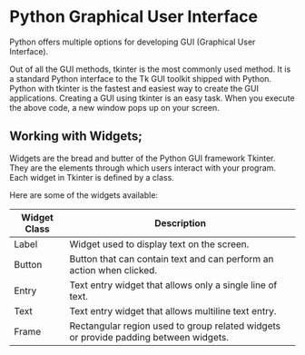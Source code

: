 # Python Graphical User Interface

Python offers multiple options for developing GUI (Graphical User Interface). 

Out of all the GUI methods, tkinter is the most commonly used method. 
It is a standard Python interface to the Tk GUI toolkit shipped with Python. 
Python with tkinter is the fastest and easiest way to create the GUI applications. 
Creating a GUI using tkinter is an easy task.
When you execute the above code, a new window pops up on your screen. 


## Working with Widgets;

Widgets are the bread and butter of the Python GUI framework Tkinter. 
They are the elements through which users interact with your program. 
Each widget in Tkinter is defined by a class. 

Here are some of the widgets available:

**Widget Class** | **Description** 
----- | ----- 
Label	| Widget used to display text on the screen.
Button | Button that can contain text and can perform an action when clicked.
Entry	| Text entry widget that allows only a single line of text.
Text	| Text entry widget that allows multiline text entry.
Frame	| Rectangular region used to group related widgets or provide padding between widgets.
